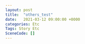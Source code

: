 ```yaml
---
layout: post
title:  "others_test"
date:   2021-03-12 09:00:00 +0000
categories: Etc
Tags: Story Etc
SceneCode: []
---
```

